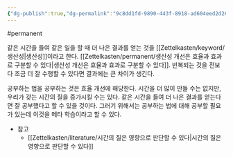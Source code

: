 ```yaml
---
{"dg-publish":true,"dg-permalink":"9c8dd1fd-9890-443f-8918-ad604eed2d26","permalink":"/9c8dd1fd-9890-443f-8918-ad604eed2d26/","dgHomeLink":true,"dgPassFrontmatter":false}
---
```


#permanent

같은 시간을 들여 같은 일을 할 때 더 나은 결과를 얻는 것을 [[Zettelkasten/keyword/생산성|생산성]]이라고 한다. [[Zettelkasten/permanent/생산성 개선은 효율과 효과로 구분할 수 있다|생산성 개선은 효율과 효과로 구분할 수 있다]]. 반복되는 것을 전보다 조금 더 잘 수행할 수 있다면 결과에는 큰 차이가 생긴다.

공부하는 법을 공부하는 것은 효율 개선에 해당한다. 시간을 더 많이 만들 수는 없지만, 우리가 갖는 시간의 질을 증가시킬 수는 있다. 같은 시간을 들여 더 나은 결과를 얻는다면 잘 공부했다고 할 수 있을 것이다. 그러기 위해서는 공부하는 법에 대해 공부할 필요가 있는데 이것을 메타 학습이라고 할 수 있다. 

- 참고
    - [[Zettelkasten/literature/시간의 질은 영향으로 판단할 수 있다|시간의 질은 영향으로 판단할 수 있다]]
